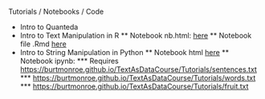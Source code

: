 Tutorials / Notebooks / Code

* Intro to Quanteda
* Intro to Text Manipulation in R
** Notebook nb.html: [here](https://burtmonroe.github.io/TextAsDataCourse/Tutorials/TADA-IntroToTextManipulation.nb.html)
** Notebook file .Rmd [here](https://burtmonroe.github.io/TextAsDataCourse/Tutorials/TADA-IntroToTextManipulation.ipynb)
* Intro to String Manipulation in Python
** Notebook html [here](https://burtmonroe.github.io/TextAsDataCourse/Tutorials/Tutorials/Intro%2Bto%2BString%2BManipulation%2Band%2BRegular%2BExpressions%2Bin%2BPython.html)
** Notebook ipynb: 
*** Requires https://burtmonroe.github.io/TextAsDataCourse/Tutorials/sentences.txt
*** https://burtmonroe.github.io/TextAsDataCourse/Tutorials/words.txt
*** https://burtmonroe.github.io/TextAsDataCourse/Tutorials/fruit.txt
